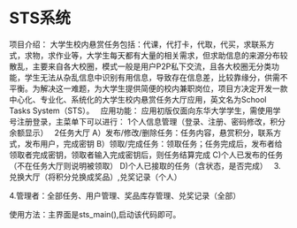 # STS系统

项目介绍：
大学生校内悬赏任务包括：代课，代打卡，代取，代买，求联系方式，求物，求作业等，大学生每天都有大量的相关需求，但求助信息的来源分布较散乱，主要来自各大校圈，模式一般是用户P2P私下交流，且各大校圈无分类功能，学生无法从杂乱信息中识别有用信息，导致存在信息差，比较靠缘分，供需不平衡。为解决这一难题，为大学生提供简便的校内兼职岗位，项目方决定开发一款中心化、专业化、系统化的大学生校内悬赏任务大厅应用，英文名为School Tasks System（STS）。
 
应用功能：
应用初版仅面向东华大学学生，需使用学号注册登录，主菜单下可以进行：
1个人信息管理（登录、注册、密码修改，积分余额显示）
 
2任务大厅
A）发布/修改/删除任务：任务内容，悬赏积分，联系方式，发布用户，完成密钥
B）领取/完成任务：领取任务；任务完成后，发布者给领取者完成密钥，领取者输入完成密钥后，则任务结算完成
C)个人已发布的任务（不在任务大厅则说明被领取）
D)个人已接取的任务（含状态，是否完成）
 
3.兑换大厅（将积分兑换成奖品）,兑奖记录（个人）

4.管理者：全部任务、用户管理、奖品库存管理、兑奖记录（全部）


使用方法：主界面是sts_main(),启动该代码即可。